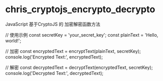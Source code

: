 # chris_cryptojs_encrypto_decrypto
JavaScript 基于CryptoJS 的 加密解密函数方法

// 使用示例
const secretKey = 'your_secret_key';
const plainText = 'Hello, world!';

// 加密
const encryptedText = encryptText(plainText, secretKey);
console.log('Encrypted Text:', encryptedText);

// 解密
const decryptedText = decryptText(encryptedText, secretKey);
console.log('Decrypted Text:', decryptedText);
